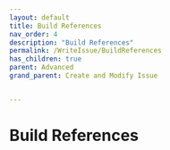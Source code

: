 ```yaml
---
layout: default
title: Build References
nav_order: 4
description: "Build References"
permalink: /WriteIssue/BuildReferences
has_children: true
parent: Advanced
grand_parent: Create and Modify Issue


---
```


# Build References
 